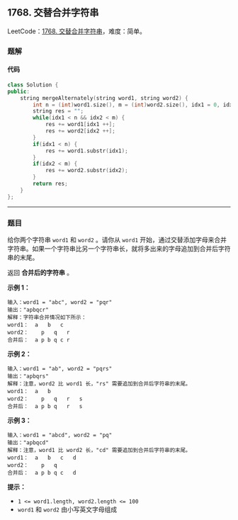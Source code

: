 ## 1768. 交替合并字符串

LeetCode：[1768. 交替合并字符串](https://leetcode.cn/problems/merge-strings-alternately/)，难度：简单。

### 题解

#### 代码

```c++
class Solution {
public:
    string mergeAlternately(string word1, string word2) {
        int n = (int)word1.size(), m = (int)word2.size(), idx1 = 0, idx2 = 0;
        string res = "";
        while(idx1 < n && idx2 < m) {
            res += word1[idx1 ++];
            res += word2[idx2 ++];
        }
        if(idx1 < n) {
            res += word1.substr(idx1);
        }
        if(idx2 < m) {
            res += word2.substr(idx2);
        }
        return res;
    }
};
```



---



### 题目

给你两个字符串 `word1` 和 `word2` 。请你从 `word1` 开始，通过交替添加字母来合并字符串。如果一个字符串比另一个字符串长，就将多出来的字母追加到合并后字符串的末尾。

返回 **合并后的字符串** 。

 

**示例 1：**

```
输入：word1 = "abc", word2 = "pqr"
输出："apbqcr"
解释：字符串合并情况如下所示：
word1：  a   b   c
word2：    p   q   r
合并后：  a p b q c r
```

**示例 2：**

```
输入：word1 = "ab", word2 = "pqrs"
输出："apbqrs"
解释：注意，word2 比 word1 长，"rs" 需要追加到合并后字符串的末尾。
word1：  a   b 
word2：    p   q   r   s
合并后：  a p b q   r   s
```

**示例 3：**

```
输入：word1 = "abcd", word2 = "pq"
输出："apbqcd"
解释：注意，word1 比 word2 长，"cd" 需要追加到合并后字符串的末尾。
word1：  a   b   c   d
word2：    p   q 
合并后：  a p b q c   d
```

 

**提示：**

- `1 <= word1.length, word2.length <= 100`
- `word1` 和 `word2` 由小写英文字母组成


